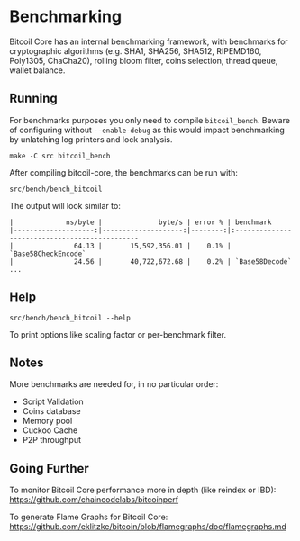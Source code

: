 Benchmarking
============

Bitcoil Core has an internal benchmarking framework, with benchmarks
for cryptographic algorithms (e.g. SHA1, SHA256, SHA512, RIPEMD160, Poly1305, ChaCha20), rolling bloom filter, coins selection,
thread queue, wallet balance.

Running
---------------------

For benchmarks purposes you only need to compile `bitcoil_bench`. Beware of configuring without `--enable-debug` as this would impact
benchmarking by unlatching log printers and lock analysis.

    make -C src bitcoil_bench

After compiling bitcoil-core, the benchmarks can be run with:

    src/bench/bench_bitcoil

The output will look similar to:
```
|             ns/byte |              byte/s | error % | benchmark
|--------------------:|--------------------:|--------:|:----------------------------------------------
|               64.13 |       15,592,356.01 |    0.1% | `Base58CheckEncode`
|               24.56 |       40,722,672.68 |    0.2% | `Base58Decode`
...
```

Help
---------------------

    src/bench/bench_bitcoil --help

To print options like scaling factor or per-benchmark filter.

Notes
---------------------
More benchmarks are needed for, in no particular order:
- Script Validation
- Coins database
- Memory pool
- Cuckoo Cache
- P2P throughput

Going Further
--------------------

To monitor Bitcoil Core performance more in depth (like reindex or IBD): https://github.com/chaincodelabs/bitcoinperf

To generate Flame Graphs for Bitcoil Core: https://github.com/eklitzke/bitcoin/blob/flamegraphs/doc/flamegraphs.md
